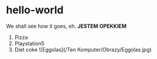 # hello-world
We shall see how it goes, eh.
**JESTEM OPEKKIEM**
1. Pizza
2. Playstation5
3. Diet coke
![Eggolas](/Ten Komputer/Obrazy/Eggolas.jpg)

